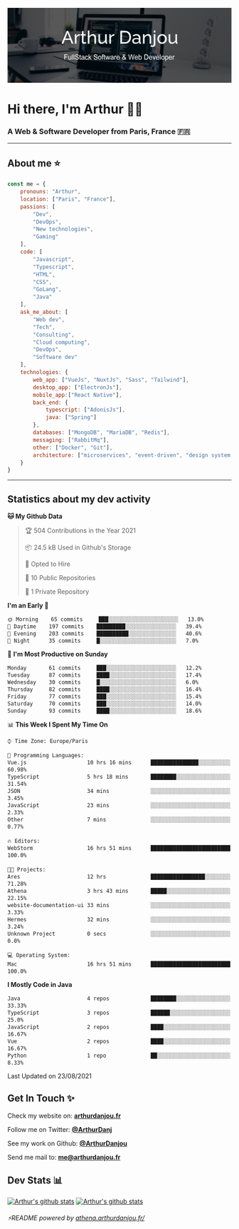 ![Banner](./assets/Banner.png)

# Hi there, I'm Arthur 🙋‍♂️
### A Web & Software Developer from Paris, France 🇫🇷

---
## About me ⭐

```javascript
const me = {
    pronouns: "Arthur", 
    location: ["Paris", "France"],
    passions: [
        "Dev", 
        "DevOps", 
        "New technologies",
        "Gaming"
    ],
    code: [
        "Javascript", 
        "Typescript", 
        "HTML", 
        "CSS", 
        "GoLang", 
        "Java"
    ],
    ask_me_about: [
        "Web dev", 
        "Tech", 
        "Consulting", 
        "Cloud computing", 
        "DevOps",
        "Software dev"
    ],
    technologies: {
        web_app: ["VueJs", "NuxtJs", "Sass", "Tailwind"],
        desktop_app: ["ElectronJs"],
        mobile_app:["React Native"],
        back_end: {
            typescript: ["AdonisJs"],
            java: ["Spring"]
        },
        databases: ["MongoDB", "MariaDB", "Redis"],
        messaging: ["RabbitMq"],
        other: ["Docker", "Git"],
        architecture: ["microservices", "event-driven", "design system pattern"]
    }
}
```
---

## Statistics about my dev activity

<!--START_SECTION:waka-->
**🐱 My Github Data** 

> 🏆 504 Contributions in the Year 2021
 > 
> 📦 24.5 kB Used in Github's Storage 
 > 
> 💼 Opted to Hire
 > 
> 📜 10 Public Repositories 
 > 
> 🔑 1 Private Repository 
 > 
**I'm an Early 🐤** 

```text
🌞 Morning    65 commits     ███░░░░░░░░░░░░░░░░░░░░░░   13.0% 
🌆 Daytime    197 commits    █████████░░░░░░░░░░░░░░░░   39.4% 
🌃 Evening    203 commits    ██████████░░░░░░░░░░░░░░░   40.6% 
🌙 Night      35 commits     █░░░░░░░░░░░░░░░░░░░░░░░░   7.0%

```
📅 **I'm Most Productive on Sunday** 

```text
Monday       61 commits     ███░░░░░░░░░░░░░░░░░░░░░░   12.2% 
Tuesday      87 commits     ████░░░░░░░░░░░░░░░░░░░░░   17.4% 
Wednesday    30 commits     █░░░░░░░░░░░░░░░░░░░░░░░░   6.0% 
Thursday     82 commits     ████░░░░░░░░░░░░░░░░░░░░░   16.4% 
Friday       77 commits     ███░░░░░░░░░░░░░░░░░░░░░░   15.4% 
Saturday     70 commits     ███░░░░░░░░░░░░░░░░░░░░░░   14.0% 
Sunday       93 commits     ████░░░░░░░░░░░░░░░░░░░░░   18.6%

```


📊 **This Week I Spent My Time On** 

```text
⌚︎ Time Zone: Europe/Paris

💬 Programming Languages: 
Vue.js                   10 hrs 16 mins      ███████████████░░░░░░░░░░   60.98% 
TypeScript               5 hrs 18 mins       ████████░░░░░░░░░░░░░░░░░   31.54% 
JSON                     34 mins             ░░░░░░░░░░░░░░░░░░░░░░░░░   3.45% 
JavaScript               23 mins             ░░░░░░░░░░░░░░░░░░░░░░░░░   2.33% 
Other                    7 mins              ░░░░░░░░░░░░░░░░░░░░░░░░░   0.77%

🔥 Editors: 
WebStorm                 16 hrs 51 mins      █████████████████████████   100.0%

🐱‍💻 Projects: 
Ares                     12 hrs              █████████████████░░░░░░░░   71.28% 
Athena                   3 hrs 43 mins       █████░░░░░░░░░░░░░░░░░░░░   22.15% 
website-documentation-ui 33 mins             ░░░░░░░░░░░░░░░░░░░░░░░░░   3.33% 
Hermes                   32 mins             ░░░░░░░░░░░░░░░░░░░░░░░░░   3.24% 
Unknown Project          0 secs              ░░░░░░░░░░░░░░░░░░░░░░░░░   0.0%

💻 Operating System: 
Mac                      16 hrs 51 mins      █████████████████████████   100.0%

```

**I Mostly Code in Java** 

```text
Java                     4 repos             ████████░░░░░░░░░░░░░░░░░   33.33% 
TypeScript               3 repos             ██████░░░░░░░░░░░░░░░░░░░   25.0% 
JavaScript               2 repos             ████░░░░░░░░░░░░░░░░░░░░░   16.67% 
Vue                      2 repos             ████░░░░░░░░░░░░░░░░░░░░░   16.67% 
Python                   1 repo              ██░░░░░░░░░░░░░░░░░░░░░░░   8.33%

```



 Last Updated on 23/08/2021
<!--END_SECTION:waka-->

## Get In Touch ✨
Check my website on: [**arthurdanjou.fr**](https://arthurdanjou.fr)

Follow me on Twitter: [**@ArthurDanj**](https://twitter.com/ArthurDanj)

See my work on Github: [**@ArthurDanjou**](https://github.com/ArthurDanjou)

Send me mail to: [**me@arthurdanjou.fr**](mailto:me@arthurdanjou.fr)

## Dev Stats 📊

[![Arthur's github stats](https://github-readme-stats.vercel.app/api?count_private=true&show_icons=true&theme=dracula&username=arthurdanjou)](https://github.com/anuraghazra/github-readme-stats)
[![Arthur's github stats](https://github-readme-stats.vercel.app/api/top-langs/?count_private=true&show_icons=true&theme=dracula&username=arthurdanjou&layout=compact)](https://github.com/anuraghazra/github-readme-stats)

###### ⚡README powered by [athena.arthurdanjou.fr/](https://athena.arthurdanjou.fr)
